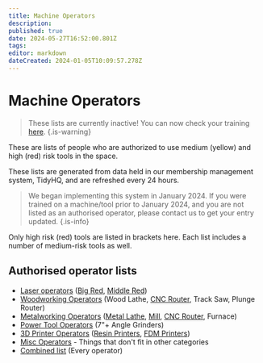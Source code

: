 ```yaml
---
title: Machine Operators
description: 
published: true
date: 2024-05-27T16:52:00.801Z
tags: 
editor: markdown
dateCreated: 2024-01-05T10:09:57.278Z
---
```


# Machine Operators

> These lists are currently inactive! You can now check your training [here](https://perart.io/check_training).
{.is-warning}


These are lists of people who are authorized to use medium (yellow) and high (red) risk tools in the space.

These lists are generated from data held in our membership management system, TidyHQ, and are refreshed every 24 hours.

> We began implementing this system in January 2024. If you were trained on a machine/tool prior to January 2024, and you are not listed as an authorised operator, please contact us to get your entry updated.
{.is-info}

Only high risk (red) tools are listed in brackets here. Each list includes a number of medium-risk tools as well.

## Authorised operator lists

* [Laser operators](/docs/reports/Laser_operators) ([Big Red](/tools/lasers/bigred), [Middle Red](/tools/lasers/middlered))
* [Woodworking Operators](/docs/reports/Wood_operators) (Wood Lathe, [CNC Router](/tools/cnc/swarf/swarfomat), Track Saw, Plunge Router)
* [Metalworking Operators](/docs/reports/Metal_operators) ([Metal Lathe](/tools/lathe), [Mill](/tools/milling_machine), [CNC Router](/tools/cnc/swarf/swarfomat), Furnace)
* [Power Tool Operators](/docs/reports/Power_operators) (7"+ Angle Grinders)
* [3D Printer Operators](/docs/reports/Printer_operators) ([Resin Printers](/tools/3dprinters/home#resin), [FDM Printers](/tools/3dprinters/home#fdm-filament))
* [Misc Operators](/docs/reports/Misc_operators) - Things that don't fit in other categories
* [Combined list](/docs/reports/All_operators) (Every operator)